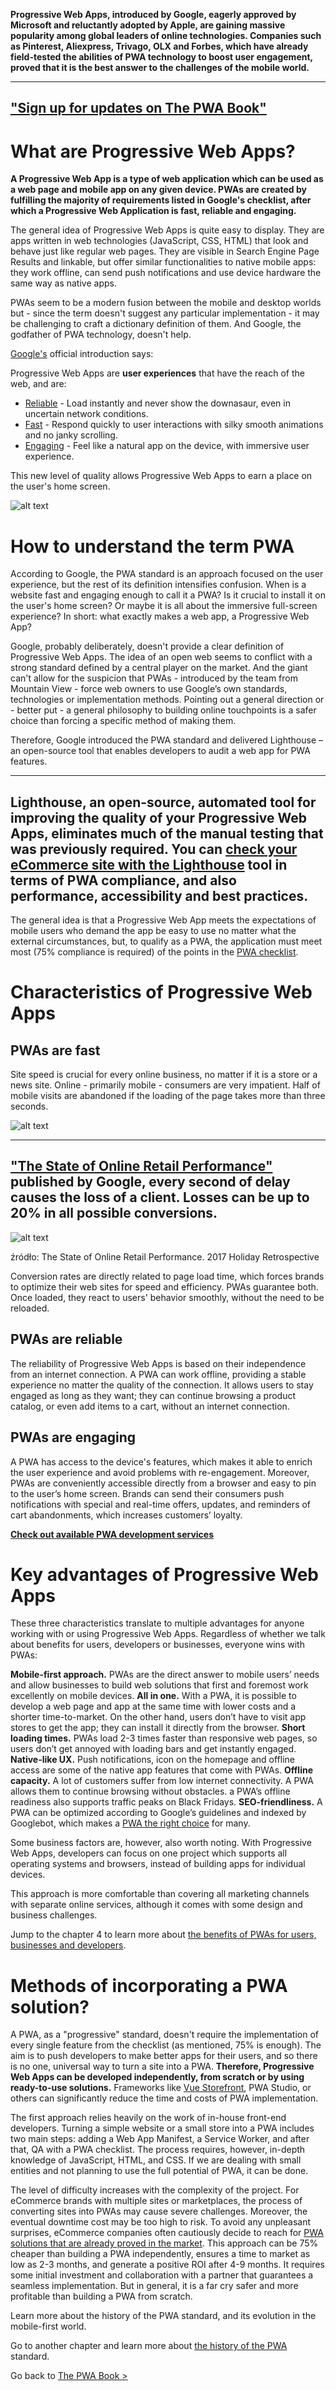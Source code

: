 **Progressive Web Apps, introduced by Google, eagerly approved by Microsoft and reluctantly adopted by Apple, are gaining massive popularity among global leaders of online technologies. Companies such as Pinterest, Aliexpress, Trivago, OLX and Forbes, which have already field-tested the abilities of PWA technology to boost user engagement, proved that it is the best answer to the challenges of the mobile world.**

------------ 
**["Sign up for updates on The PWA Book"](https://divante.com/pwa-book#form)**
------------ 
# What are Progressive Web Apps?

**A Progressive Web App is a type of web application which can be used as a web page and mobile app on any given device. PWAs are created by fulfilling the majority of requirements listed in Google's checklist, after which a Progressive Web Application is fast, reliable and engaging.**

The general idea of Progressive Web Apps is quite easy to display. They are apps written in web technologies (JavaScript, CSS, HTML) that look and behave just like regular web pages. They are visible in Search Engine Page Results and linkable, but offer similar functionalities to native mobile apps: they work offline, can send push notifications and use device hardware the same way as native apps. 

PWAs seem to be a modern fusion between the mobile and desktop worlds but - since the term doesn't suggest any particular implementation - it may be challenging to craft a dictionary definition of them. And Google, the godfather of PWA technology, doesn't help.

[Google's](https://developers.google.com/web/progressive-web-apps/) official introduction says:

Progressive Web Apps are **user experiences** that have the reach of the web, and are:

- [Reliable](https://developers.google.com/web/progressive-web-apps/#reliable) - Load instantly and never show the downasaur, even in uncertain network conditions.
- [Fast](https://developers.google.com/web/progressive-web-apps/#fast) - Respond quickly to user interactions with silky smooth animations and no janky scrolling.
- [Engaging](https://developers.google.com/web/progressive-web-apps/#engaging) - Feel like a natural app on the device, with immersive user experience.

This new level of quality allows Progressive Web Apps to earn a place on the user's home screen. 

![alt text](...)

# How to understand the term PWA
According to Google, the PWA standard is an approach focused on the user experience, but the rest of its definition intensifies confusion. When is a website fast and engaging enough to call it a PWA? Is it crucial to install it on the user's home screen? Or maybe it is all about the immersive full-screen experience? In short: what exactly makes a web app, a Progressive Web App?

Google, probably deliberately, doesn't provide a clear definition of Progressive Web Apps. The idea of an open web seems to conflict with a strong standard defined by a central player on the market. And the giant can't allow for the suspicion that PWAs - introduced by the team from Mountain View - force web owners to use Google’s own standards, technologies or implementation methods. Pointing out a general direction or - better put - a general philosophy to building online touchpoints is a safer choice than forcing a specific method of making them.

Therefore, Google introduced the PWA standard and delivered Lighthouse – an open-source tool that enables developers to audit a web app for PWA features. 

------------ 
Lighthouse, an open-source, automated tool for improving the quality of your Progressive Web Apps, eliminates much of the manual testing that was previously required. You can [check your eCommerce site with the Lighthouse](https://divante.com/blog/checking-up-ecommerce-with-the-lighthouse-tool/) tool in terms of PWA compliance, and also performance, accessibility and best practices.
------------ 

The general idea is that a Progressive Web App meets the expectations of mobile users who demand the app be easy to use no matter what the external circumstances, but, to qualify as a PWA, the application must meet most (75% compliance is required) of the points in the [PWA checklist](https://developers.google.com/web/progressive-web-apps/checklist). 
# Characteristics of Progressive Web Apps 
## PWAs are fast

Site speed is crucial for every online business, no matter if it is a store or a news site. Online - primarily mobile - consumers are very impatient. Half of mobile visits are abandoned if the loading of the page takes more than three seconds. 

![alt text](...)

------------ 
["The State of Online Retail Performance"](https://www.thinkwithgoogle.com/data/mobile-page-speed-conversion-data/) published by Google, every second of delay causes the loss of a client. Losses can be up to 20% in all possible conversions.
------------ 
![alt text](...)

źródło: The State of Online Retail Performance. 2017 Holiday Retrospective

Conversion rates are directly related to page load time, which forces brands to optimize their web sites for speed and efficiency. PWAs guarantee both. Once loaded, they react to users' behavior smoothly, without the need to be reloaded. 
## PWAs are reliable
The reliability of Progressive Web Apps is based on their independence from an internet connection. A PWA can work offline, providing a stable experience no matter the quality of the connection. It allows users to stay engaged as long as they want; they can continue browsing a product catalog, or even add items to a cart, without an internet connection.  

## PWAs are engaging
A PWA has access to the device's features, which makes it able to enrich the user experience and avoid problems with re-engagement. Moreover, PWAs are conveniently accessible directly from a browser and easy to pin to the user’s home screen. Brands can send their consumers push notifications with special and real-time offers, updates, and reminders of cart abandonments, which increases customers’ loyalty.

**[Check out available PWA development services](https://divante.com/services/progressive-web-apps)**
# Key advantages of Progressive Web Apps
These three characteristics translate to multiple advantages for anyone working with or using Progressive Web Apps. Regardless of whether we talk about benefits for users, developers or businesses, everyone wins with PWAs:

**Mobile-first approach.** PWAs are the direct answer to mobile users’ needs and allow businesses to build web solutions that first and foremost work excellently on mobile devices.
**All in one.** With a PWA, it is possible to develop a web page and app at the same time with lower costs and a shorter time-to-market. On the other hand, users don’t have to visit app stores to get the app; they can install it directly from the browser.
**Short loading times.** PWAs load 2-3 times faster than responsive web pages, so users don’t get annoyed with loading bars and get instantly engaged. 
**Native-like UX.** Push notifications, icon on the homepage and offline access are some of the native app features that come with PWAs.
**Offline capacity.** A lot of customers suffer from low internet connectivity. A PWA allows them to continue browsing without obstacles. a PWA’s offline readiness also supports traffic peaks on Black Fridays.
**SEO-friendliness.** A PWA can be optimized according to Google’s  guidelines and indexed by Googlebot, which makes a [PWA the right choice](https://divante.com/blog/pwa-right-choice-my-ecommerce/) for many.
 
Some business factors are, however, also worth noting. With Progressive Web Apps, developers can focus on one project which supports all operating systems and browsers, instead of building apps for individual devices. 

This approach is more comfortable than covering all marketing channels with separate online services, although it comes with some design and business challenges.

Jump to the chapter 4  to learn more about [the benefits of PWAs for users, businesses and developers](https://tba).

# Methods of incorporating a PWA solution?
A PWA, as a "progressive" standard, doesn't require the implementation of every single feature from the checklist (as mentioned, 75% is enough). The aim is to push developers to make better apps for their users, and so there is no one, universal way to turn a site into a PWA. **Therefore, Progressive Web Apps can be developed independently, from scratch or by using ready-to-use solutions.** Frameworks like [Vue Storefront](http://vuestorefront.io), PWA Studio, or others can significantly reduce the time and costs of PWA implementation.

The first approach relies heavily on the work of in-house front-end developers. Turning a simple website or a small store into a PWA includes two main steps: adding a Web App Manifest, a Service Worker, and after that, QA with a PWA checklist. The process requires, however, in-depth knowledge of JavaScript, HTML, and CSS. If we are dealing with small entities and not planning to use the full potential of PWA, it can be done.

The level of difficulty increases with the complexity of the project. For  eCommerce brands with multiple sites or marketplaces, the process of converting sites into PWAs may cause severe challenges. Moreover, the eventual downtime cost may be too high to risk. To avoid any unpleasant surprises, eCommerce companies often cautiously decide to reach for [PWA solutions that are already proved in the market](https://divante.com/blog/pwa-solutions-for-ecommerce-comparison/). This approach can be 75% cheaper than building a PWA independently, ensures a time to market as low as 2-3 months, and generate a positive ROI after 4-9 months. It requires some initial investment and collaboration with a partner that guarantees a seamless implementation. But in general, it is a far cry safer and more profitable than building a PWA from scratch. 

Learn more about the history of the PWA standard, and its evolution in the mobile-first world.

Go to another chapter and learn more about [the history of the PWA](https://tba) standard.

Go back to [The PWA Book >](https://divante.com/pwa-book)
